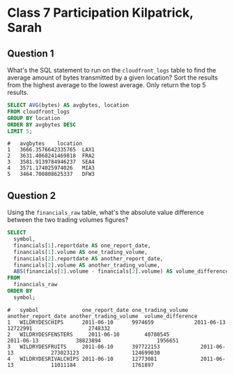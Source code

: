 # Class 7 Participation Kilpatrick, Sarah

## Question 1

What's the SQL statement to run on the `cloudfront_logs` table to find the average amount of bytes transmitted by a given location? Sort the results from the highest average to the lowest average. Only return the top 5 results.

```sql
SELECT AVG(bytes) AS avgbytes, location
FROM cloudfront_logs
GROUP BY location
ORDER BY avgbytes DESC
LIMIT 5;
```

```text
#	avgbytes	location
1	3666.3576642335765	LAX1
2	3631.4068241469818	FRA2
3	3581.9139784946237	SEA4
4	3571.174025974026	MIA3
5	3464.700808625337	DFW3

```

## Question 2

Using the `financials_raw` table, what's the absolute value difference between the two trading volumes figures?

```sql
SELECT
  symbol, 
  financials[1].reportdate AS one_report_date, 
  financials[1].volume AS one_trading_volume,
  financials[2].reportdate AS another_report_date,
  financials[2].volume AS another_trading_volume,
  ABS(financials[1].volume - financials[2].volume) AS volume_difference
FROM
  financials_raw
ORDER BY
  symbol;
```

```text
#	symbol	            one_report_date one_trading_volume	another_report_date another_trading_volume	volume_difference
1	WILDRYDESCHIPS	    2011-06-10	    9974659	            2011-06-13	        12722991	              2748332
2	WILDRYDESFENSTERS	  2011-06-10	    40780545	          2011-06-13	        38823894	              1956651
3	WILDRYDESFRUITS	    2011-06-10	    397722153	          2011-06-13	        273023123	              124699030
4	WILDRYDESRIVALCHIPS	2011-06-10	    12773081	          2011-06-13	        11011184	              1761897
```